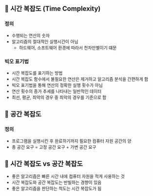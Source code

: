 ## 📘 시간 복잡도 (Time Complexity)

### 정의

- 수행되는 연산의 숫자
- 알고리즘의 절대적인 실행시간이 아님
    - 하드웨어, 소프트웨어 환경에 따라서 천차만별이기 떄문

### 빅오 표기법

- 시간 복잡도를 표기하는 방법
- 시간 복잡도 함수에서 불필요한 연산은 제거하고 알고리즘 분석을 간편하게 함
- 빅오 표기법을 통해 연산의 정확한 실행 횟수가 아님
- 연산 횟수의 증가 추세를 나타내는 일반적인 데이터
- 최선, 평균, 최악의 경우 중 최악의 경우를 기준으로 함

## 📘 공간 복잡도

### 정의

- 프로그램을 실행시킨 후 완료하기까지 필요한 컴퓨터 자원 공간의 양
- 총 공간 요구 = 고정 공간 요구 + 가변 공간 요구

## 📘 시간 복잡도 vs 공간 복잡도

- 좋은 알고리즘은 빠른 시간 내에 컴퓨터 자원을 적게 사용하는 것
- 시간 복잡도와 공간 복잡도는 반빌하는 경향이 있음
- 좋은 알고리즘을 판단하는 척도는 시간 복잡도가 됨
